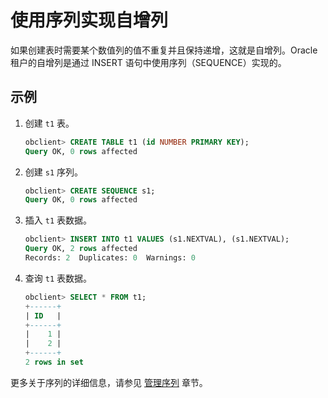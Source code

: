 # 使用序列实现自增列

如果创建表时需要某个数值列的值不重复并且保持递增，这就是自增列。Oracle 租户的自增列是通过 INSERT 语句中使用序列（SEQUENCE）实现的。

## 示例

1. 创建 `t1` 表。

   ```sql
   obclient> CREATE TABLE t1 (id NUMBER PRIMARY KEY);
   Query OK, 0 rows affected
   ```

2. 创建 `s1` 序列。

   ```sql
   obclient> CREATE SEQUENCE s1;
   Query OK, 0 rows affected
   ```

3. 插入 `t1` 表数据。

   ```sql
   obclient> INSERT INTO t1 VALUES (s1.NEXTVAL), (s1.NEXTVAL);
   Query OK, 2 rows affected
   Records: 2  Duplicates: 0  Warnings: 0
   ```

4. 查询 `t1` 表数据。

   ```sql
   obclient> SELECT * FROM t1;
   +------+
   | ID   |
   +------+
   |    1 |
   |    2 |
   +------+
   2 rows in set
   ```

更多关于序列的详细信息，请参见 [管理序列](../../../../3.user-guide/7.database-object-management-1/1.oracle-4/5.management-sequence-1.md) 章节。
